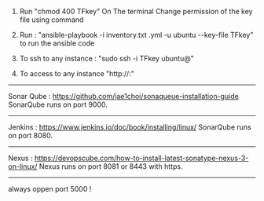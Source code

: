 1. Run "chmod 400 TFkey" On The terminal Change permission of the key file using command

2. Run : "ansible-playbook -i inventory.txt <file>.yml -u ubuntu --key-file TFkey" to run the ansible code

3. To ssh to any instance  : "sudo ssh -i TFkey ubuntu@<ip>"

4. To access to any instance "http://<ip>:<port>"
__________________________________________________________________
Sonar Qube :
https://github.com/jae1choi/sonaqueue-installation-guide
SonarQube runs on port 9000.
__________________________________________________________________
Jenkins :
https://www.jenkins.io/doc/book/installing/linux/
SonarQube runs on port 8080.
__________________________________________________________________
Nexus : 
https://devopscube.com/how-to-install-latest-sonatype-nexus-3-on-linux/
Nexus runs on port 8081 or 8443 with https.
__________________________________________________________________
always oppen port 5000 !